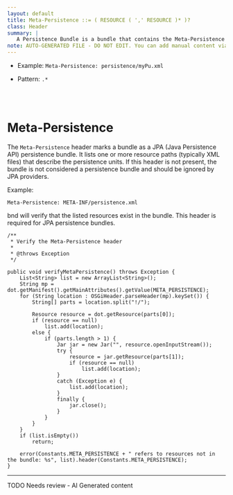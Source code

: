 ```yaml
---
layout: default
title: Meta-Persistence ::= ( RESOURCE ( ',' RESOURCE )* )?
class: Header
summary: |
   A Persistence Bundle is a bundle that contains the Meta-Persistence header. If this header is not present, then this specification does not apply and a JPA Provider should ignore the corresponding bundle.
note: AUTO-GENERATED FILE - DO NOT EDIT. You can add manual content via same filename in ext folder. 
---
```


- Example: `Meta-Persistence: persistence/myPu.xml`

- Pattern: `.*`

<!-- Manual content from: ext/meta_persistence.md --><br /><br />

# Meta-Persistence

The `Meta-Persistence` header marks a bundle as a JPA (Java Persistence API) persistence bundle. It lists one or more resource paths (typically XML files) that describe the persistence units. If this header is not present, the bundle is not considered a persistence bundle and should be ignored by JPA providers.

Example:

```
Meta-Persistence: META-INF/persistence.xml
```

bnd will verify that the listed resources exist in the bundle. This header is required for JPA persistence bundles.
	
	/**
	 * Verify the Meta-Persistence header
	 * 
	 * @throws Exception
	 */

	public void verifyMetaPersistence() throws Exception {
		List<String> list = new ArrayList<String>();
		String mp = dot.getManifest().getMainAttributes().getValue(META_PERSISTENCE);
		for (String location : OSGiHeader.parseHeader(mp).keySet()) {
			String[] parts = location.split("!/");

			Resource resource = dot.getResource(parts[0]);
			if (resource == null)
				list.add(location);
			else {
				if (parts.length > 1) {
					Jar jar = new Jar("", resource.openInputStream());
					try {
						resource = jar.getResource(parts[1]);
						if (resource == null)
							list.add(location);
					}
					catch (Exception e) {
						list.add(location);
					}
					finally {
						jar.close();
					}
				}
			}
		}
		if (list.isEmpty())
			return;

		error(Constants.META_PERSISTENCE + " refers to resources not in the bundle: %s", list).header(Constants.META_PERSISTENCE);
	}


<hr />
TODO Needs review - AI Generated content
